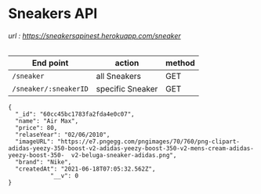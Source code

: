 # Sneakers API

###### url : https://sneakersapinest.herokuapp.com/sneaker

| End point| action |method
| ------------- | ------------- | ------------- |
| `/sneaker`  | all Sneakers  |GET
| `/sneaker/:sneakerID`  | specific Sneaker |GET

```
{
  "_id": "60cc45bc1783fa2fda4e0c07",
  "name": "Air Max",
  "price": 80,
  "relaseYear": "02/06/2010",
  "imageURL": "https://e7.pngegg.com/pngimages/70/760/png-clipart-adidas-yeezy-350-boost-v2-adidas-yeezy-boost-350-v2-mens-cream-adidas-yeezy-boost-350-  v2-beluga-sneaker-adidas.png",
  "brand": "Nike",
  "createdAt": "2021-06-18T07:05:32.562Z",
            "__v": 0
}
```
